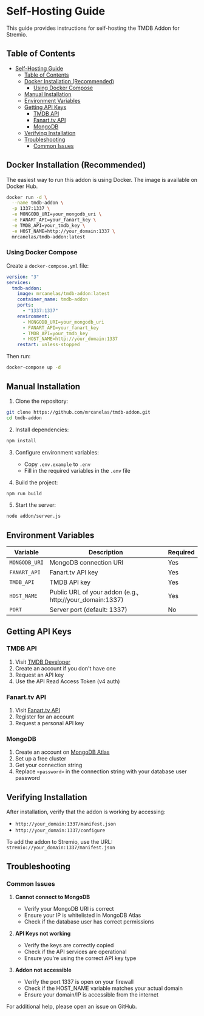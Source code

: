 # Self-Hosting Guide

This guide provides instructions for self-hosting the TMDB Addon for Stremio.

## Table of Contents

- [Self-Hosting Guide](#self-hosting-guide)
  - [Table of Contents](#table-of-contents)
  - [Docker Installation (Recommended)](#docker-installation-recommended)
    - [Using Docker Compose](#using-docker-compose)
  - [Manual Installation](#manual-installation)
  - [Environment Variables](#environment-variables)
  - [Getting API Keys](#getting-api-keys)
    - [TMDB API](#tmdb-api)
    - [Fanart.tv API](#fanarttv-api)
    - [MongoDB](#mongodb)
  - [Verifying Installation](#verifying-installation)
  - [Troubleshooting](#troubleshooting)
    - [Common Issues](#common-issues)

## Docker Installation (Recommended)

The easiest way to run this addon is using Docker. The image is available on Docker Hub.

```bash
docker run -d \
  --name tmdb-addon \
  -p 1337:1337 \
  -e MONGODB_URI=your_mongodb_uri \
  -e FANART_API=your_fanart_key \
  -e TMDB_API=your_tmdb_key \
  -e HOST_NAME=http://your_domain:1337 \
  mrcanelas/tmdb-addon:latest
```

### Using Docker Compose

Create a `docker-compose.yml` file:

```yaml
version: "3"
services:
  tmdb-addon:
    image: mrcanelas/tmdb-addon:latest
    container_name: tmdb-addon
    ports:
      - "1337:1337"
    environment:
      - MONGODB_URI=your_mongodb_uri
      - FANART_API=your_fanart_key
      - TMDB_API=your_tmdb_key
      - HOST_NAME=http://your_domain:1337
    restart: unless-stopped
```

Then run:

```bash
docker-compose up -d
```

## Manual Installation

1. Clone the repository:

```bash
git clone https://github.com/mrcanelas/tmdb-addon.git
cd tmdb-addon
```

2. Install dependencies:

```bash
npm install
```

3. Configure environment variables:
   - Copy `.env.example` to `.env`
   - Fill in the required variables in the `.env` file

4. Build the project:

```bash
npm run build
```

5. Start the server:

```bash
node addon/server.js
```

## Environment Variables

| Variable      | Description                                              | Required |
| ------------- | -------------------------------------------------------- | -------- |
| `MONGODB_URI` | MongoDB connection URI                                   | Yes      |
| `FANART_API`  | Fanart.tv API key                                        | Yes      |
| `TMDB_API`    | TMDB API key                                             | Yes      |
| `HOST_NAME`   | Public URL of your addon (e.g., http://your_domain:1337) | Yes      |
| `PORT`        | Server port (default: 1337)                              | No       |

## Getting API Keys

### TMDB API

1. Visit [TMDB Developer](https://www.themoviedb.org/settings/api)
2. Create an account if you don't have one
3. Request an API key
4. Use the API Read Access Token (v4 auth)

### Fanart.tv API

1. Visit [Fanart.tv API](https://fanart.tv/get-an-api-key/)
2. Register for an account
3. Request a personal API key

### MongoDB

1. Create an account on [MongoDB Atlas](https://www.mongodb.com/cloud/atlas)
2. Set up a free cluster
3. Get your connection string
4. Replace `<password>` in the connection string with your database user password

## Verifying Installation

After installation, verify that the addon is working by accessing:

- `http://your_domain:1337/manifest.json`
- `http://your_domain:1337/configure`

To add the addon to Stremio, use the URL:
`stremio://your_domain:1337/manifest.json`

## Troubleshooting

### Common Issues

1. **Cannot connect to MongoDB**
   - Verify your MongoDB URI is correct
   - Ensure your IP is whitelisted in MongoDB Atlas
   - Check if the database user has correct permissions

2. **API Keys not working**
   - Verify the keys are correctly copied
   - Check if the API services are operational
   - Ensure you're using the correct API key type

3. **Addon not accessible**
   - Verify the port 1337 is open on your firewall
   - Check if the HOST_NAME variable matches your actual domain
   - Ensure your domain/IP is accessible from the internet

For additional help, please open an issue on GitHub.
